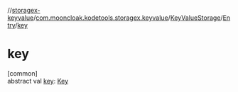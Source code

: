 //[storagex-keyvalue](../../../../index.md)/[com.mooncloak.kodetools.storagex.keyvalue](../../index.md)/[KeyValueStorage](../index.md)/[Entry](index.md)/[key](key.md)

# key

[common]\
abstract val [key](key.md): [Key](index.md)
